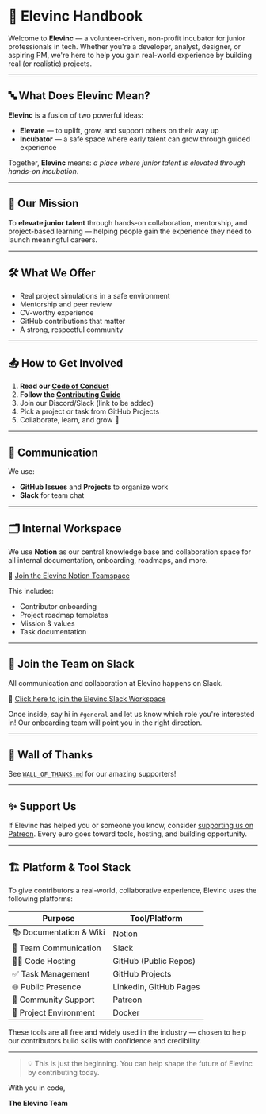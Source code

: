 # 📘 Elevinc Handbook

Welcome to **Elevinc** — a volunteer-driven, non-profit incubator for junior professionals in tech. Whether you're a developer, analyst, designer, or aspiring PM, we're here to help you gain real-world experience by building real (or realistic) projects.

---

## 🔤 What Does Elevinc Mean?
**Elevinc** is a fusion of two powerful ideas:
- **Elevate** — to uplift, grow, and support others on their way up
- **Incubator** — a safe space where early talent can grow through guided experience

Together, **Elevinc** means: *a place where junior talent is elevated through hands-on incubation*.

---

## 🚀 Our Mission
To **elevate junior talent** through hands-on collaboration, mentorship, and project-based learning — helping people gain the experience they need to launch meaningful careers.

---

## 🛠 What We Offer
- Real project simulations in a safe environment
- Mentorship and peer review
- CV-worthy experience
- GitHub contributions that matter
- A strong, respectful community

---

## 📥 How to Get Involved
1. **Read our [Code of Conduct](CODE_OF_CONDUCT.md)**
2. **Follow the [Contributing Guide](CONTRIBUTING.md)**
3. Join our Discord/Slack (link to be added)
4. Pick a project or task from GitHub Projects
5. Collaborate, learn, and grow 🌱

---

## 💬 Communication
We use:
- **GitHub Issues** and **Projects** to organize work
- **Slack** for team chat

---

## 🗂 Internal Workspace

We use **Notion** as our central knowledge base and collaboration space for all internal documentation, onboarding, roadmaps, and more.

📌 [Join the Elevinc Notion Teamspace](https://www.notion.so/team/1df91a57-b03a-8158-b878-00426967a478/join)

This includes:
- Contributor onboarding
- Project roadmap templates
- Mission & values
- Task documentation


---

## 💬 Join the Team on Slack

All communication and collaboration at Elevinc happens on Slack.

📩 [Click here to join the Elevinc Slack Workspace](https://join.slack.com/t/elevinc/shared_invite/zt-34bx8b15e-H9cFdp0gf23X36osOnqS2g)

Once inside, say hi in `#general` and let us know which role you're interested in! Our onboarding team will point you in the right direction.

---


## 🙌 Wall of Thanks
See [`WALL_OF_THANKS.md`](WALL_OF_THANKS.md) for our amazing supporters!

---

## ✨ Support Us
If Elevinc has helped you or someone you know, consider [supporting us on Patreon](https://patreon.com/user?u=42800381). Every euro goes toward tools, hosting, and building opportunity.

---


## 🏗️ Platform & Tool Stack

To give contributors a real-world, collaborative experience, Elevinc uses the following platforms:

| Purpose                  | Tool/Platform         |
|--------------------------|------------------------|
| 📚 Documentation & Wiki  | Notion                 |
| 💬 Team Communication    | Slack                  |
| 🧑‍💻 Code Hosting         | GitHub (Public Repos)   |
| ✅ Task Management       | GitHub Projects         |
| 🌐 Public Presence       | LinkedIn, GitHub Pages |
| 💸 Community Support     | Patreon                |
| 🧪 Project Environment   | Docker                 |

These tools are all free and widely used in the industry — chosen to help our contributors build skills with confidence and credibility.

---

> 💡 This is just the beginning. You can help shape the future of Elevinc by contributing today.

With you in code,

**The Elevinc Team**
